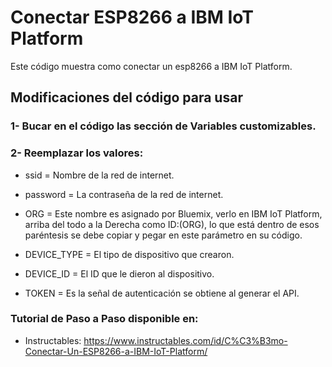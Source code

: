 # Conectar ESP8266 a IBM IoT Platform
Este código muestra como conectar un esp8266 a IBM IoT Platform.

## Modificaciones del código para usar
### 1- Bucar en el código las sección de Variables customizables.

### 2- Reemplazar los valores:
* ssid = Nombre de la red de internet.

* password = La contraseña de la red de internet.

* ORG = Este nombre es asignado por Bluemix, verlo en IBM IoT Platform, arriba del todo a la Derecha como ID:(ORG), lo que está dentro de esos paréntesis se debe copiar y pegar en este parámetro en su código.

* DEVICE_TYPE = El tipo de dispositivo que crearon.

* DEVICE_ID = El ID que le dieron al dispositivo.

* TOKEN = Es la señal de autenticación se obtiene al generar el API.


### Tutorial de Paso a Paso disponible en:
* Instructables: https://www.instructables.com/id/C%C3%B3mo-Conectar-Un-ESP8266-a-IBM-IoT-Platform/
